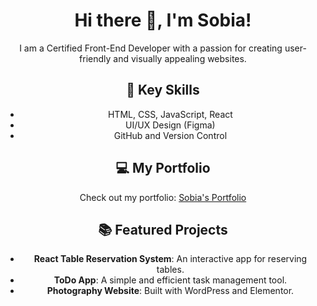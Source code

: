 <div align="center">

# Hi there 👋, I'm Sobia!

I am a Certified Front-End Developer with a passion for creating user-friendly and visually appealing websites. 

## 🌟 Key Skills
- HTML, CSS, JavaScript, React
- UI/UX Design (Figma)
- GitHub and Version Control

## 💻 My Portfolio
Check out my portfolio: [Sobia's Portfolio](https://sobia-portfolio.netlify.app)

## 📚 Featured Projects
- **React Table Reservation System**: An interactive app for reserving tables.
- **ToDo App**: A simple and efficient task management tool.
- **Photography Website**: Built with WordPress and Elementor.

</div>


